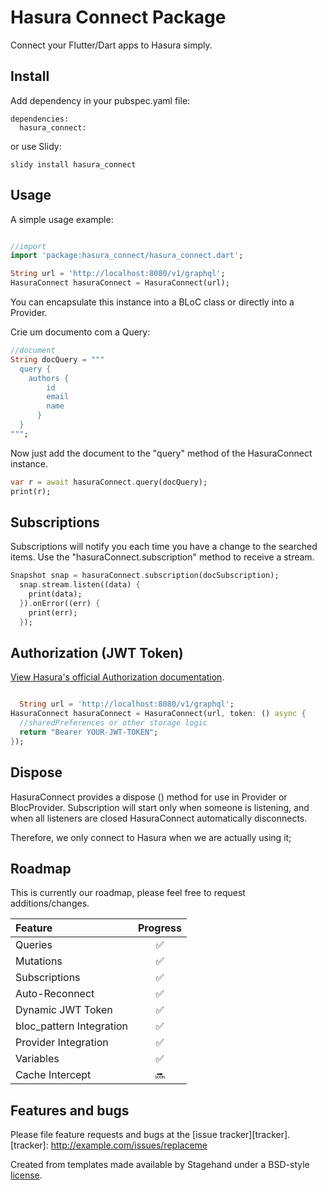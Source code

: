 # Hasura Connect Package

Connect your Flutter/Dart apps to Hasura simply.

## Install

Add dependency in your pubspec.yaml file:
```
dependencies:
  hasura_connect:
```
or use Slidy:
```
slidy install hasura_connect
```

## Usage

A simple usage example:

```dart

//import
import 'package:hasura_connect/hasura_connect.dart';

String url = 'http://localhost:8080/v1/graphql';
HasuraConnect hasuraConnect = HasuraConnect(url);

```
You can encapsulate this instance into a BLoC class or directly into a Provider.

Crie um documento com a Query:
```dart
//document
String docQuery = """
  query {
    authors {
        id
        email
        name
      }
  }
""";
```
Now just add the document to the "query" method of the HasuraConnect instance.

```dart
var r = await hasuraConnect.query(docQuery);
print(r);

```

## Subscriptions

Subscriptions will notify you each time you have a change to the searched items. Use the "hasuraConnect.subscription" method to receive a stream.

```dart
Snapshot snap = hasuraConnect.subscription(docSubscription);
  snap.stream.listen((data) {
    print(data);
  }).onError((err) {
    print(err);
  });

```
## Authorization (JWT Token)

[View Hasura's official Authorization documentation](https://docs.hasura.io/1.0/graphql/manual/auth/index.html).

```dart

  String url = 'http://localhost:8080/v1/graphql';
HasuraConnect hasuraConnect = HasuraConnect(url, token: () async {
  //sharedPreferences or other storage logic
  return "Bearer YOUR-JWT-TOKEN";
});

```


## Dispose

HasuraConnect provides a dispose () method for use in Provider or BlocProvider.
Subscription will start only when someone is listening, and when all listeners are closed HasuraConnect automatically disconnects.

Therefore, we only connect to Hasura when we are actually using it;

## Roadmap

This is currently our roadmap, please feel free to request additions/changes.

| Feature                  | Progress |
| :----------------------- | :------: |
| Queries                  |    ✅    |
| Mutations                |    ✅    |
| Subscriptions            |    ✅    |
| Auto-Reconnect           |    ✅    |
| Dynamic JWT Token        |    ✅    |
| bloc_pattern Integration |    ✅    |
| Provider Integration     |    ✅    |
| Variables                |    ✅    |
| Cache Intercept          |    🔜    |

## Features and bugs

Please file feature requests and bugs at the [issue tracker][tracker].
[tracker]: http://example.com/issues/replaceme

Created from templates made available by Stagehand under a BSD-style
[license](https://github.com/dart-lang/stagehand/blob/master/LICENSE).
